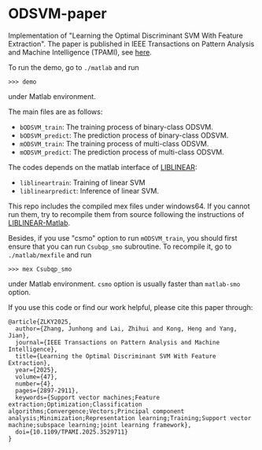 # ODSVM-paper
Implementation of "Learning the Optimal Discriminant SVM With Feature Extraction". The paper is published in IEEE Transactions on Pattern Analysis and Machine Intelligence (TPAMI), see [here](https://ieeexplore.ieee.org/document/10840348).

To run the demo, go to `./matlab` and run
```[matlab]
>>> demo
```
under Matlab environment.

The main files are as follows:
- `bODSVM_train`: The training process of binary-class ODSVM.
- `bODSVM_predict`: The prediction process of binary-class ODSVM.
- `mODSVM_train`: The training process of multi-class ODSVM. 
- `mODSVM_predict`: The prediction process of multi-class ODSVM.

The codes depends on the matlab interface of [LIBLINEAR](https://github.com/cjlin1/liblinear):
- `liblineartrain`: Training of linear SVM
- `liblinearpredict`: Inference of linear SVM.

This repo includes the compiled mex files under windows64.
If you cannot run them, try to recompile them from source following the instructions of [LIBLINEAR-Matlab](https://github.com/cjlin1/liblinear/tree/master/matlab).

Besides, if you use "csmo" option to run `mODSVM_train`, you should first ensure that you can run `Csubqp_smo` subroutine.
To recompile it, go to `./matlab/mexfile` and run 
```[matlab]
>>> mex Csubqp_smo
```
under Matlab environment.
`csmo` option is usually faster than `matlab-smo` option.

If you use this code or find our work helpful, please cite this paper through:
```[LaTeX]
@article{ZLKY2025,
  author={Zhang, Junhong and Lai, Zhihui and Kong, Heng and Yang, Jian},
  journal={IEEE Transactions on Pattern Analysis and Machine Intelligence}, 
  title={Learning the Optimal Discriminant SVM With Feature Extraction}, 
  year={2025},
  volume={47},
  number={4},
  pages={2897-2911},
  keywords={Support vector machines;Feature extraction;Optimization;Classification algorithms;Convergence;Vectors;Principal component analysis;Minimization;Representation learning;Training;Support vector machine;subspace learning;joint learning framework},
  doi={10.1109/TPAMI.2025.3529711}
}
```

